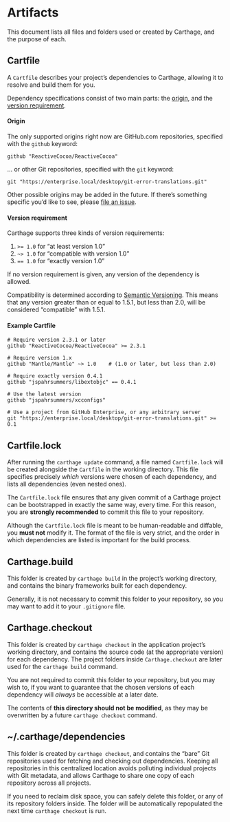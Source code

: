 # Artifacts

This document lists all files and folders used or created by Carthage, and the purpose of each.

## Cartfile

A `Cartfile` describes your project’s dependencies to Carthage, allowing it to resolve and build them for you.

Dependency specifications consist of two main parts: the [origin](#origin), and the [version requirement](#version-requirement).

#### Origin

The only supported origins right now are GitHub.com repositories, specified with the `github` keyword:

```
github "ReactiveCocoa/ReactiveCocoa"
```

… or other Git repositories, specified with the `git` keyword:

```
git "https://enterprise.local/desktop/git-error-translations.git"
```

Other possible origins may be added in the future. If there’s something specific you’d like to see, please [file an issue](https://github.com/Carthage/Carthage/issues/new).

#### Version requirement

Carthage supports three kinds of version requirements:

1. `>= 1.0` for “at least version 1.0”
1. `~> 1.0` for “compatible with version 1.0”
1. `== 1.0` for “exactly version 1.0”

If no version requirement is given, any version of the dependency is allowed.

Compatibility is determined according to [Semantic Versioning](http://semver.org/). This means that any version greater than or equal to 1.5.1, but less than 2.0, will be considered “compatible” with 1.5.1.

#### Example Cartfile

```
# Require version 2.3.1 or later
github "ReactiveCocoa/ReactiveCocoa" >= 2.3.1

# Require version 1.x
github "Mantle/Mantle" ~> 1.0    # (1.0 or later, but less than 2.0)

# Require exactly version 0.4.1
github "jspahrsummers/libextobjc" == 0.4.1

# Use the latest version
github "jspahrsummers/xcconfigs"

# Use a project from GitHub Enterprise, or any arbitrary server
git "https://enterprise.local/desktop/git-error-translations.git" >= 0.1
```

## Cartfile.lock

After running the `carthage update` command, a file named `Cartfile.lock` will be created alongside the `Cartfile` in the working directory. This file specifies precisely _which_ versions were chosen of each dependency, and lists all dependencies (even nested ones).

The `Cartfile.lock` file ensures that any given commit of a Carthage project can be bootstrapped in exactly the same way, every time. For this reason, you are **strongly recommended** to commit this file to your repository.

Although the `Cartfile.lock` file is meant to be human-readable and diffable, you **must not** modify it. The format of the file is very strict, and the order in which dependencies are listed is important for the build process.

## Carthage.build

This folder is created by `carthage build` in the project’s working directory, and contains the binary frameworks built for each dependency.

Generally, it is not necessary to commit this folder to your repository, so you may want to add it to your `.gitignore` file.

## Carthage.checkout

This folder is created by `carthage checkout` in the application project’s working directory, and contains the source code (at the appropriate version) for each dependency. The project folders inside `Carthage.checkout` are later used for the `carthage build` command.

You are not required to commit this folder to your repository, but you may wish to, if you want to guarantee that the chosen versions of each dependency will _always_ be accessible at a later date.

The contents of **this directory should not be modified**, as they may be overwritten by a future `carthage checkout` command.

## ~/.carthage/dependencies

This folder is created by `carthage checkout`, and contains the “bare” Git repositories used for fetching and checking out dependencies. Keeping all repositories in this centralized location avoids polluting individual projects with Git metadata, and allows Carthage to share one copy of each repository across all projects.

If you need to reclaim disk space, you can safely delete this folder, or any of its repository folders inside. The folder will be automatically repopulated the next time `carthage checkout` is run.

